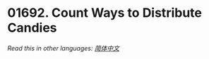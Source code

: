 # 01692. Count Ways to Distribute Candies

  _Read this in other languages:_
    [_简体中文_](README.zh-CN.md)

